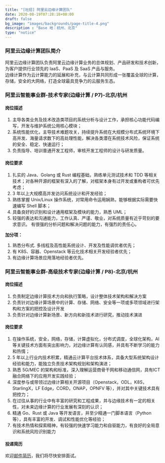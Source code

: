 ```yaml
---
title: "[社招] 阿里云边缘计算团队"
date: 2020-08-19T07:28:18+08:00
draft: false
bg_image: "images/backgrounds/page-title-4.png"
description : "Base 地：杭州、北京"
type: "notice"
---
```



### 阿里云边缘计算团队简介
  
阿里云边缘计算团队负责阿里云边缘计算业务的总体规划、产品研发和技术创新，为客户提供行业领先的 IaaS、PaaS 及 SaaS 产品与服务。  
边缘计算作为云计算能力的延展和补充，与云计算共同形成一张覆盖全球的计算，存储，安全的大网络，打造全球最具竞争力的云服务生态。
  
### 阿里云智能事业群-技术专家(边缘计算 / P7)-北京/杭州  

#### 岗位描述  

1. 主导各类业务及技术改造类项目的系统分析与设计工作，承担核心功能代码编写，开发与维护系统公用核心模块；
2. 系统性能优化，主导技术难题攻关，持续提升系统在大规模分布式系统环境下高并发、海量请求数下的高处理性能，解决各类潜在系统技术风险，保证系统的安全、稳定、快速运行；
3. 负责指导、培训普通开发工程师，审核开发工程师的设计与研发质量。

#### 岗位要求    
1. 扎实的 Java、Golang 或 Rust 编程基础，熟练单元测试技术和 TDD 等相关技术；对各种开源的框架有深入的了解，对框架本身有过开发或重构者可优先考虑；
2. 3 年以上大规模高并发访问系统设计和开发经验；
3. 熟练掌握 Unix/Linux 操作系统，对常用命令运用娴熟，能够根据实际需要快速编写 Shell 脚本；
4. 具备良好的识别和设计通用框架及模块的能力，熟悉 UML；
5. 较强的表达和沟通能力，工作认真、严谨、敬业，对系统质量有近乎苛刻的要求意识。 有很强的分析问题和解决问题的能力，有强烈的责任心。

**加分项：**

1. 熟悉分布式. 多线程及高性能系统设计、开发及性能调优者优先；
2. 有 K8S、容器、Openstack 等云化技术相关开发经验者优先；
3. 有边缘计算场景应用落地经验者优先。
  
  
### 阿里云智能事业群-高级技术专家(边缘计算 / P8)-北京/杭州   
#### 岗位描述
  
1. 负责制定边缘计算技术方向和执行策略，设计整体技术架构和解决方案
2. 负责针对边缘计算场景中的计算、存储、网络、安全等一项或多项领域进行架构和方案的把控及设计开发
3. 负责针对边缘计算新场景、新方向和新技术进行研究，推动技术演进

#### 岗位要求
  
1. 在操作系统，安全，网络，存储，计算虚拟化，分布式调度，全球化架构，AI等关键技术方面有突出影响力，对边缘计算有认同感，并具有不断学习的能力和热情；
2. 5 年以上行业内技术积累，精通云计算平台技术体系，具备大型系统架构设计经验和能力，能独立负责技术架构规划和架构演进；
3. 熟悉 5G/MEC 的架构和标准，深入理解运营商骨干网和移动通信网，具有ICT融合网络下的应用开发实践经验；
4. 深度参与或带领过边缘计算相关开源项目（Openstack，ODL，K8S，StarlingX，LF Edge，CORD，ONAP，OPNFV 等），并对其中关键技术具有把控力；
5. 在过往从事的行业中有丰富的研究和工程成果，并与边缘技术有一定的相关性，对未来边缘计算的行业发展有深刻的认识；
6. 精通 Go、Rust 或 Java 等开发语言，并至少精通一门脚本语言（Python 等），具有丰富的开发、调试和性能优化等经验；
7. 有技术热情和探索精神，有较强的快速学习能力和自驱能力，有良好的全局意识和系统风险识别能力

#### 投递简历
  
欢迎[邮件简历](mailto:zhixian.zj@alibaba-inc.com)，我们将尽快安排面试。
  